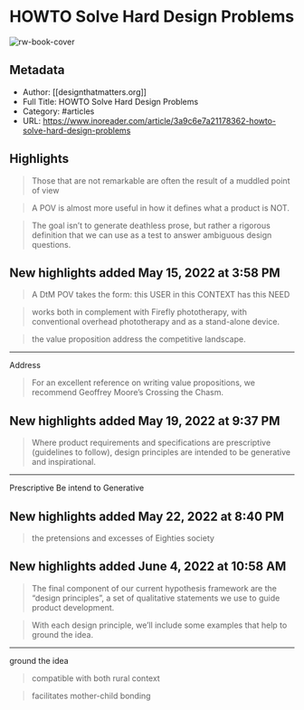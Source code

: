 # HOWTO Solve Hard Design Problems

![rw-book-cover](https://readwise-assets.s3.amazonaws.com/static/images/article2.74d541386bbf.png)

## Metadata
- Author: [[designthatmatters.org]]
- Full Title: HOWTO Solve Hard Design Problems
- Category: #articles
- URL: https://www.inoreader.com/article/3a9c6e7a21178362-howto-solve-hard-design-problems

## Highlights
> Those that are not remarkable are often the result of a muddled point of view



> A POV is almost more useful in how it defines what a product is NOT.



> The goal isn’t to generate deathless prose, but rather a rigorous definition that we can use as a test to answer ambiguous design questions.



## New highlights added May 15, 2022 at 3:58 PM
> A DtM POV takes the form: this USER in this CONTEXT has this NEED



> works both in complement with Firefly phototherapy, with conventional overhead phototherapy and as a stand-alone device.



> the value proposition address the competitive landscape.

---

Address



> For an excellent reference on writing value propositions, we recommend Geoffrey Moore’s Crossing the Chasm.



## New highlights added May 19, 2022 at 9:37 PM
> Where product requirements and specifications are prescriptive (guidelines to follow), design principles are intended to be generative and inspirational.

---

Prescriptive
     Be intend to
     Generative



## New highlights added May 22, 2022 at 8:40 PM
> the pretensions and excesses of Eighties society



## New highlights added June 4, 2022 at 10:58 AM
> The final component of our current hypothesis framework are the “design principles”, a set of qualitative statements we use to guide product development.



> With each design principle, we’ll include some examples that help to ground the idea.

---

ground the idea



> compatible with both rural context



> facilitates mother-child bonding



